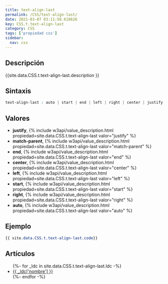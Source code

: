 ```yaml
---
title: text-align-last
permalink: /CSS/text-align-last/
date: 2021-03-07 03:11:58.618626
key: CSS.t.text-align-last
category: CSS
tags: ['propiedad css']
sidebar: 
  nav: css
---
```


## Descripción
{{site.data.CSS.t.text-align-last.description }}

## Sintaxis
~~~css
text-align-last : auto | start | end | left | right | center | justify | match-parent
~~~

## Valores
* **justify**,  {% include w3api/value_description.html propiedad=site.data.CSS.t.text-align-last valor="justify" %}
* **match-parent**,  {% include w3api/value_description.html propiedad=site.data.CSS.t.text-align-last valor="match-parent" %}
* **end**,  {% include w3api/value_description.html propiedad=site.data.CSS.t.text-align-last valor="end" %}
* **center**,  {% include w3api/value_description.html propiedad=site.data.CSS.t.text-align-last valor="center" %}
* **left**,  {% include w3api/value_description.html propiedad=site.data.CSS.t.text-align-last valor="left" %}
* **start**,  {% include w3api/value_description.html propiedad=site.data.CSS.t.text-align-last valor="start" %}
* **right**,  {% include w3api/value_description.html propiedad=site.data.CSS.t.text-align-last valor="right" %}
* **auto**,  {% include w3api/value_description.html propiedad=site.data.CSS.t.text-align-last valor="auto" %}

## Ejemplo
~~~css
{{ site.data.CSS.t.text-align-last.code}}
~~~

## Artículos
<ul>
{%- for _ldc in site.data.CSS.t.text-align-last.ldc -%}
   <li>
       <a href="{{_ldc['url'] }}">{{ _ldc['nombre'] }}</a>
   </li>
{%- endfor -%}
</ul>
